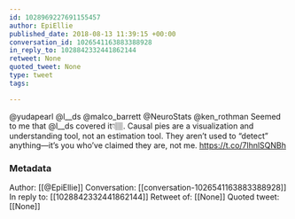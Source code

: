 ```yaml
---
id: 1028969227691155457
author: EpiEllie
published_date: 2018-08-13 11:39:15 +00:00
conversation_id: 1026541163883388928
in_reply_to: 1028842332441862144
retweet: None
quoted_tweet: None
type: tweet
tags:

---
```


@yudapearl @l__ds @malco_barrett @NeuroStats @ken_rothman Seemed to me that @l__ds covered it👇🏽. Causal pies are a visualization and understanding tool, not an estimation tool. They aren’t used to “detect” anything—it’s you who’ve claimed they are, not me. https://t.co/7lhnlSQNBh

### Metadata

Author: [[@EpiEllie]]
Conversation: [[conversation-1026541163883388928]]
In reply to: [[1028842332441862144]]
Retweet of: [[None]]
Quoted tweet: [[None]]
